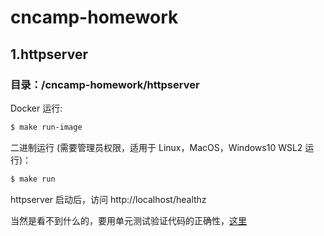 # cncamp-homework

## 1.httpserver

### 目录：/cncamp-homework/httpserver

Docker 运行:

```bash
$ make run-image
```

二进制运行 (需要管理员权限，适用于 Linux，MacOS，Windows10 WSL2 运行)：

```bash
$ make run
```

httpserver 启动后，访问 http://localhost/healthz

当然是看不到什么的，要用单元测试验证代码的正确性，[这里](https://github.com/startdusk/cncamp-homework/blob/master/httpserver/handler/handler_test.go)
